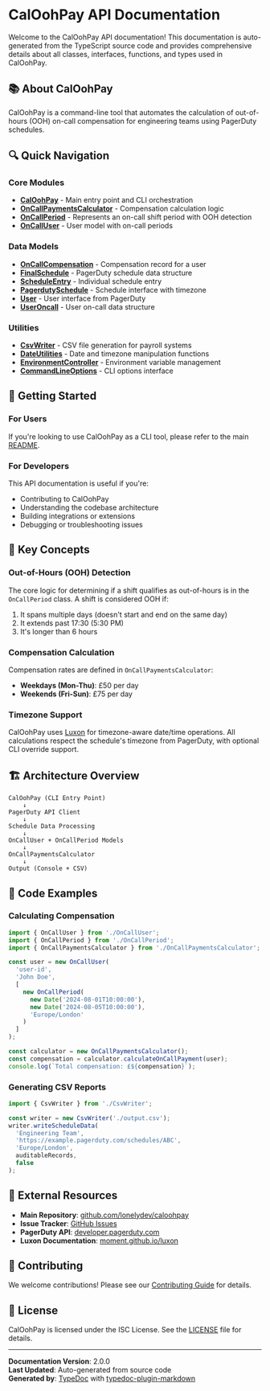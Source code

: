 # CalOohPay API Documentation

Welcome to the CalOohPay API documentation! This documentation is auto-generated from the TypeScript source code and provides comprehensive details about all classes, interfaces, functions, and types used in CalOohPay.

## 📚 About CalOohPay

CalOohPay is a command-line tool that automates the calculation of out-of-hours (OOH) on-call compensation for engineering teams using PagerDuty schedules.

## 🔍 Quick Navigation

### Core Modules

- **[CalOohPay](CalOohPay/README.md)** - Main entry point and CLI orchestration
- **[OnCallPaymentsCalculator](OnCallPaymentsCalculator/README.md)** - Compensation calculation logic
- **[OnCallPeriod](OnCallPeriod/README.md)** - Represents an on-call shift period with OOH detection
- **[OnCallUser](OnCallUser/README.md)** - User model with on-call periods

### Data Models

- **[OnCallCompensation](OnCallCompensation/README.md)** - Compensation record for a user
- **[FinalSchedule](FinalSchedule/README.md)** - PagerDuty schedule data structure
- **[ScheduleEntry](ScheduleEntry/README.md)** - Individual schedule entry
- **[PagerdutySchedule](PagerdutySchedule/README.md)** - Schedule interface with timezone
- **[User](User/README.md)** - User interface from PagerDuty
- **[UserOncall](UserOncall/README.md)** - User on-call data structure

### Utilities

- **[CsvWriter](CsvWriter/README.md)** - CSV file generation for payroll systems
- **[DateUtilities](DateUtilities/README.md)** - Date and timezone manipulation functions
- **[EnvironmentController](EnvironmentController/README.md)** - Environment variable management
- **[CommandLineOptions](CommandLineOptions/README.md)** - CLI options interface

## 🚀 Getting Started

### For Users

If you're looking to use CalOohPay as a CLI tool, please refer to the main [README](https://github.com/lonelydev/caloohpay#readme).

### For Developers

This API documentation is useful if you're:
- Contributing to CalOohPay
- Understanding the codebase architecture
- Building integrations or extensions
- Debugging or troubleshooting issues

## 📖 Key Concepts

### Out-of-Hours (OOH) Detection

The core logic for determining if a shift qualifies as out-of-hours is in the `OnCallPeriod` class. A shift is considered OOH if:
1. It spans multiple days (doesn't start and end on the same day)
2. It extends past 17:30 (5:30 PM)
3. It's longer than 6 hours

### Compensation Calculation

Compensation rates are defined in `OnCallPaymentsCalculator`:
- **Weekdays (Mon-Thu)**: £50 per day
- **Weekends (Fri-Sun)**: £75 per day

### Timezone Support

CalOohPay uses [Luxon](https://moment.github.io/luxon/) for timezone-aware date/time operations. All calculations respect the schedule's timezone from PagerDuty, with optional CLI override support.

## 🏗️ Architecture Overview

```
CalOohPay (CLI Entry Point)
    ↓
PagerDuty API Client
    ↓
Schedule Data Processing
    ↓
OnCallUser + OnCallPeriod Models
    ↓
OnCallPaymentsCalculator
    ↓
Output (Console + CSV)
```

## 📝 Code Examples

### Calculating Compensation

```typescript
import { OnCallUser } from './OnCallUser';
import { OnCallPeriod } from './OnCallPeriod';
import { OnCallPaymentsCalculator } from './OnCallPaymentsCalculator';

const user = new OnCallUser(
  'user-id',
  'John Doe',
  [
    new OnCallPeriod(
      new Date('2024-08-01T10:00:00'),
      new Date('2024-08-05T10:00:00'),
      'Europe/London'
    )
  ]
);

const calculator = new OnCallPaymentsCalculator();
const compensation = calculator.calculateOnCallPayment(user);
console.log(`Total compensation: £${compensation}`);
```

### Generating CSV Reports

```typescript
import { CsvWriter } from './CsvWriter';

const writer = new CsvWriter('./output.csv');
writer.writeScheduleData(
  'Engineering Team',
  'https://example.pagerduty.com/schedules/ABC',
  'Europe/London',
  auditableRecords,
  false
);
```

## 🔗 External Resources

- **Main Repository**: [github.com/lonelydev/caloohpay](https://github.com/lonelydev/caloohpay)
- **Issue Tracker**: [GitHub Issues](https://github.com/lonelydev/caloohpay/issues)
- **PagerDuty API**: [developer.pagerduty.com](https://developer.pagerduty.com/api-reference/)
- **Luxon Documentation**: [moment.github.io/luxon](https://moment.github.io/luxon/)

## 🤝 Contributing

We welcome contributions! Please see our [Contributing Guide](https://github.com/lonelydev/caloohpay#contributing) for details.

## 📄 License

CalOohPay is licensed under the ISC License. See the [LICENSE](https://github.com/lonelydev/caloohpay/blob/main/LICENSE) file for details.

---

**Documentation Version**: 2.0.0  
**Last Updated**: Auto-generated from source code  
**Generated by**: [TypeDoc](https://typedoc.org/) with [typedoc-plugin-markdown](https://github.com/tgreyuk/typedoc-plugin-markdown)
